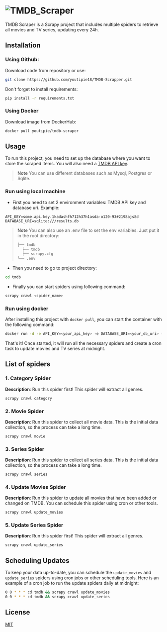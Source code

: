 # ![TMDB_Scraper](https://github.com/youtipie18/TMDB-Scrapper/assets/130830075/d11bb2c8-f2b9-4fc7-b208-9014c3d73780)

TMDB Scraper is a Scrapy project that includes multiple spiders to retrieve all movies and TV series, updating every 24h.

## Installation

### Using Github:
Download code from repository or use:
```bash
git clone https://github.com/youtipie18/TMDB-Scrapper.git
```

Don't forget to install requirements:
```bash
pip install -r requirements.txt
```

### Using Docker
Download image from DockerHub:
```bash
docker pull youtipie/tmdb-scraper
```

## Usage

To run this project, you need to set up the database where you want to store the scraped items. You will also need a [TMDB API key](https://developer.themoviedb.org/docs/getting-started).

> **Note**
> You can use different databases such as Mysql, Postgres or Sqlite.

### Run using local machine

- First you need to set 2 environment variables: TMDB API key and database uri. Example:

```code
API_KEY=some.api.key.1kadashfh712h37h1asda-o120-93#2198ajs8d
DATABASE_URI=sqlite:///results.db
```

> **Note** 
> You can also use an .env file to set the env variables. Just put it in the root directory:
>  ```bash
> ├── tmdb
>    ├── tmdb
>    ├── scrapy.cfg
> └── .env
> ```

- Then you need to go to project directory:
```bash
cd tmdb
```
- Finally you can start spiders using following command:
```bash
scrapy crawl <spider_name>
```

### Run using docker

After installing this project with `docker pull`, you can start the container with the following command:
```bash
docker run -d -e API_KEY=<your_api_key> -e DATABASE_URI=<your_db_uri> --name spider youtipie/tmdb-scraper:latest
```
That's it! Once started, it will run all the necessary spiders and create a cron task to update movies and TV series at midnight.

## List of spiders

### 1. Category Spider
**Description**: Run this spider first! This spider will extract all genres.
```bash
scrapy crawl category
```

### 2. Movie Spider
**Description**: Run this spider to collect all movie data. This is the initial data collection, so the process can take a long time.
```bash
scrapy crawl movie
```

### 3. Series Spider
**Description**: Run this spider to collect all series data. This is the initial data collection, so the process can take a long time.
```bash
scrapy crawl series
```

### 4. Update Movies Spider
**Description**: Run this spider to update all movies that have been added or changed on TMDB. You can schedule this spider using cron or other tools.
```bash
scrapy crawl update_movies
```

### 5. Update Series Spider
**Description**: Run this spider first! This spider will extract all genres.
```bash
scrapy crawl update_series
```

## Scheduling Updates

To keep your data up-to-date, you can schedule the `update_movies` and `update_series` spiders using cron jobs or other scheduling tools. Here is an example of a cron job to run the update spiders daily at midnight:

```bash
0 0 * * * cd tmdb && scrapy crawl update_movies
0 0 * * * cd tmdb && scrapy crawl update_series
```

## License

[MIT](./LICENSE)
